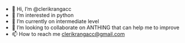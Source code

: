 - 👋 Hi, I’m @clerikrangacc
- 👀 I’m interested in python
- 🌱 I’m currently on intermediate level
- 💞️ I’m looking to collaborate on ANTHING that can help me to improve
- 📫 How to reach me clerikrangacc@gmail.com

<!---
clerikrangacc/clerikrangacc is a ✨ special ✨ repository because its `README.md` (this file) appears on your GitHub profile.
You can click the Preview link to take a look at your changes.
--->
